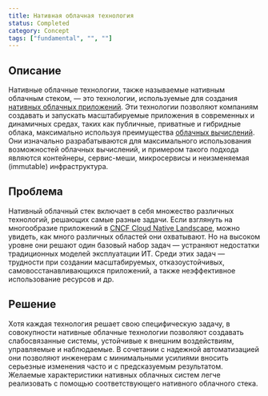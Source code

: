 ```yaml
---
title: Нативная облачная технология
status: Completed
category: Concept
tags: ["fundamental", "", ""]
---
```


## Описание

Нативные облачные технологии, также называемые нативным облачным стеком, — 
это технологии, используемые для создания [нативных облачных приложений](/cloud-native-apps/).
Эти технологии позволяют компаниям создавать и запускать масштабируемые приложения в современных и динамичных средах, 
таких как публичные, приватные и гибридные облака, 
максимально используя преимущества [облачных вычислений](/cloud-computing/).
Они изначально разрабатываются для максимального использования возможностей облачных вычислений, и примером такого подхода являются контейнеры, сервис-меши, микросервисы и неизменяемая (immutable) инфраструктура.

## Проблема 

Нативный облачный стек включает в себя множество различных технологий, решающих самые разные задачи.
Если взглянуть на многообразие приложений в [CNCF Cloud Native Landscape](https://landscape.cncf.io/), 
можно увидеть, как много различных областей они охватывают.
Но на высоком уровне они решают один базовый набор задач — 
устраняют недостатки традиционных моделей эксплуатации ИТ.
Среди этих задач — трудности при создании масштабируемых, отказоустойчивых, самовосстанавливающихся приложений, 
а также неэффективное использование ресурсов и др.

## Решение

Хотя каждая технология решает свою специфическую задачу, 
в совокупности нативные облачные технологии позволяют создавать слабосвязанные системы, устойчивые к внешним воздействиям, управляемые и наблюдаемые.
В сочетании с надежной автоматизацией они позволяют инженерам с минимальными усилиями вносить серьезные изменения часто и с предсказуемым результатом.
Желаемые характеристики нативных облачных систем легче реализовать с помощью соответствующего нативного облачного стека.
